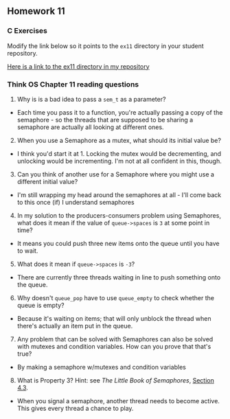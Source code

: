 ## Homework 11

### C Exercises

Modify the link below so it points to the `ex11` directory in your
student repository.

[Here is a link to the ex11 directory in my repository](https://github.com/SeanFoley123/ExercisesInC/tree/master/exercises/ex11)

### Think OS Chapter 11 reading questions

1) Why is is a bad idea to pass a `sem_t` as a parameter?

- Each time you pass it to a function, you're actually passing a copy of the semaphore - so the threads that are supposed to be sharing a semaphore are actually all looking at different ones.

2) When you use a Semaphore as a mutex, what should its initial value be?

- I think you'd start it at 1. Locking the mutex would be decrementing, and unlocking would be incrementing. I'm not at all confident in this, though.

3) Can you think of another use for a Semaphore where you might use a different initial value?

- I'm still wrapping my head around the semaphores at all - I'll come back to this once (if) I understand semaphores

4) In my solution to the producers-consumers problem using Semaphores,
what does it mean if the value of `queue->spaces` is `3` at some point in time?

- It means you could push three new items onto the queue until you have to wait.

5) What does it mean if `queue->spaces` is `-3`?

- There are currently three threads waiting in line to push something onto the queue.

6) Why doesn't `queue_pop` have to use `queue_empty` to check whether the queue is empty?

- Because it's waiting on items; that will only unblock the thread when there's actually an item put in the queue.

7) Any problem that can be solved with Semaphores can also be solved with mutexes and condition variables.
How can you prove that that's true?

- By making a semaphore w/mutexes and condition variables

8) What is Property 3?  Hint: see *The Little Book of Semaphores*, 
[Section 4.3](http://greenteapress.com/semaphores/LittleBookOfSemaphores.pdf). 

- When you signal a semaphore, another thread needs to become active. This gives every thread a chance to play.